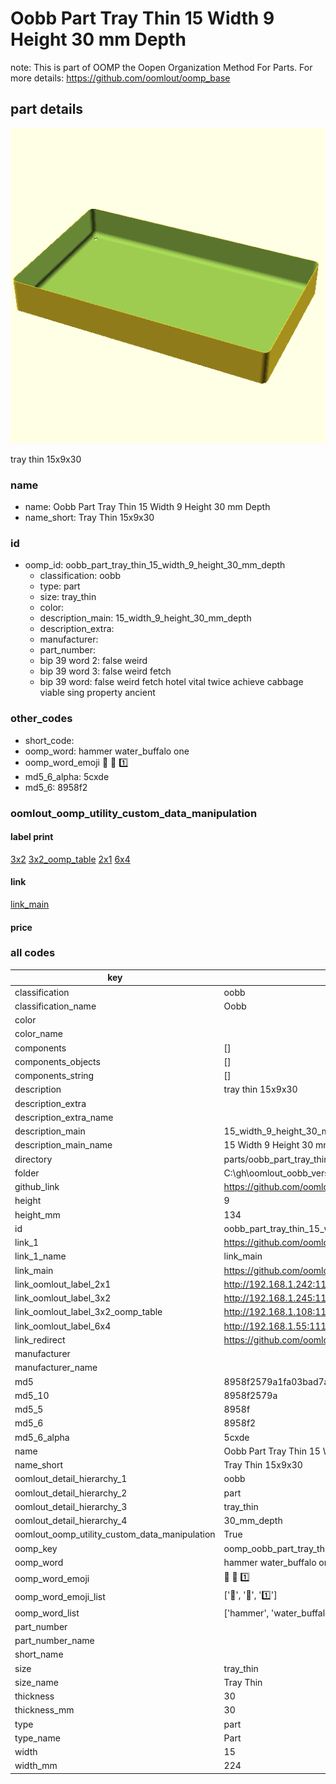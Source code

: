 # Oobb Part Tray Thin 15 Width 9 Height 30 mm Depth  

note: This is part of OOMP the Oopen Organization Method For Parts. For more details: https://github.com/oomlout/oomp_base

##  part details
  

[![](3dpr.png)](3dpr.png)

tray thin 15x9x30



### name
* name: Oobb Part Tray Thin 15 Width 9 Height 30 mm Depth
* name_short: Tray Thin 15x9x30 
### id
* oomp_id: oobb_part_tray_thin_15_width_9_height_30_mm_depth
  * classification: oobb
  * type: part
  * size: tray_thin
  * color: 
  * description_main: 15_width_9_height_30_mm_depth
  * description_extra: 
  * manufacturer: 
  * part_number: 
  * bip 39 word 2: false weird
  * bip 39 word 3: false weird fetch
  * bip 39 word: false weird fetch hotel vital twice achieve cabbage viable sing property ancient

### other_codes
* short_code: 
* oomp_word: hammer water_buffalo one
* oomp_word_emoji :hammer: :water_buffalo: :one:
* md5_6_alpha: 5cxde
* md5_6: 8958f2






### oomlout_oomp_utility_custom_data_manipulation
#### label print
[3x2](http://192.168.1.245:1112/?label=oomp%205cxde)
[3x2_oomp_table](http://192.168.1.108:1112/?label=oomp%205cxde)
[2x1](http://192.168.1.242:1112/?label=oomp%205cxde)
[6x4](http://192.168.1.55:1112/?label=oomp%205cxde)    

#### link

[link_main](https://github.com/oomlout/oomlout_oobb_version_4_generated_parts/tree/main/navigation_oomp/oobb/part/tray_thin/15_width_9_height_30_mm_depth/part)                              

#### price







### all codes 
| key | value |  
| --- | --- |  
| classification | oobb |  
| classification_name | Oobb |  
| color |  |  
| color_name |  |  
| components | [] |  
| components_objects | [] |  
| components_string | [] |  
| description | tray thin 15x9x30 |  
| description_extra |  |  
| description_extra_name |  |  
| description_main | 15_width_9_height_30_mm_depth |  
| description_main_name | 15 Width 9 Height 30 mm Depth |  
| directory | parts/oobb_part_tray_thin_15_width_9_height_30_mm_depth |  
| folder | C:\gh\oomlout_oobb_version_4_generated_parts\parts\oobb_part_tray_thin_15_width_9_height_30_mm_depth |  
| github_link | https://github.com/oomlout/oomlout_oomp_part_src/tree/main/parts/oobb_part_tray_thin_15_width_9_height_30_mm_depth |  
| height | 9 |  
| height_mm | 134 |  
| id | oobb_part_tray_thin_15_width_9_height_30_mm_depth |  
| link_1 | https://github.com/oomlout/oomlout_oobb_version_4_generated_parts/tree/main/navigation_oomp/oobb/part/tray_thin/15_width_9_height_30_mm_depth/part |  
| link_1_name | link_main |  
| link_main | https://github.com/oomlout/oomlout_oobb_version_4_generated_parts/tree/main/navigation_oomp/oobb/part/tray_thin/15_width_9_height_30_mm_depth/part |  
| link_oomlout_label_2x1 | http://192.168.1.242:1112/?label=oomp%205cxde |  
| link_oomlout_label_3x2 | http://192.168.1.245:1112/?label=oomp%205cxde |  
| link_oomlout_label_3x2_oomp_table | http://192.168.1.108:1112/?label=oomp%205cxde |  
| link_oomlout_label_6x4 | http://192.168.1.55:1112/?label=oomp%205cxde |  
| link_redirect | https://github.com/oomlout/oomlout_oobb_version_4_generated_parts/tree/main/parts/oobb_tray_thin_15_09_30 |  
| manufacturer |  |  
| manufacturer_name |  |  
| md5 | 8958f2579a1fa03bad7a86e2aabe4a92 |  
| md5_10 | 8958f2579a |  
| md5_5 | 8958f |  
| md5_6 | 8958f2 |  
| md5_6_alpha | 5cxde |  
| name | Oobb Part Tray Thin 15 Width 9 Height 30 mm Depth |  
| name_short | Tray Thin 15x9x30  |  
| oomlout_detail_hierarchy_1 | oobb |  
| oomlout_detail_hierarchy_2 | part |  
| oomlout_detail_hierarchy_3 | tray_thin |  
| oomlout_detail_hierarchy_4 | 30_mm_depth |  
| oomlout_oomp_utility_custom_data_manipulation | True |  
| oomp_key | oomp_oobb_part_tray_thin_15_width_9_height_30_mm_depth |  
| oomp_word | hammer water_buffalo one |  
| oomp_word_emoji | :hammer: :water_buffalo: :one: |  
| oomp_word_emoji_list | [':hammer:', ':water_buffalo:', ':one:'] |  
| oomp_word_list | ['hammer', 'water_buffalo', 'one'] |  
| part_number |  |  
| part_number_name |  |  
| short_name |  |  
| size | tray_thin |  
| size_name | Tray Thin |  
| thickness | 30 |  
| thickness_mm | 30 |  
| type | part |  
| type_name | Part |  
| width | 15 |  
| width_mm | 224 |  
